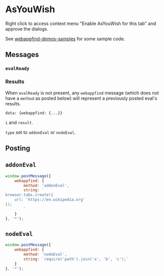# AsYouWish

Right click to access context menu "Enable AsYouWish for this tab" and approve the dialogs.

See [webappfind-demos-samples](https://github.com/brettz9/webappfind-demos-samples)
for some sample code.

## Messages

### `evalReady`

### Results

When `evalReady` is not present, any `webappfind` message (which does not have
a `method` as posted below) will represent a previously posted eval's results.

`data: {webappfind: {...}}`

`i` and `result`.

`type` set to `addonEval` or `nodeEval`.

## Posting

## `addonEval`

```js
window.postMessage({
    webappfind: {
        method: 'addonEval',
        string: `
browser.tabs.create({
    url: 'https://en.wikipedia.org'
});
        `
    }
}, '*');
```

## `nodeEval`

```js
window.postMessage({
    webappfind: {
        method: 'nodeEval',
        string: `require('path').join('a', 'b', 'c');`
    }
}, '*');
```
